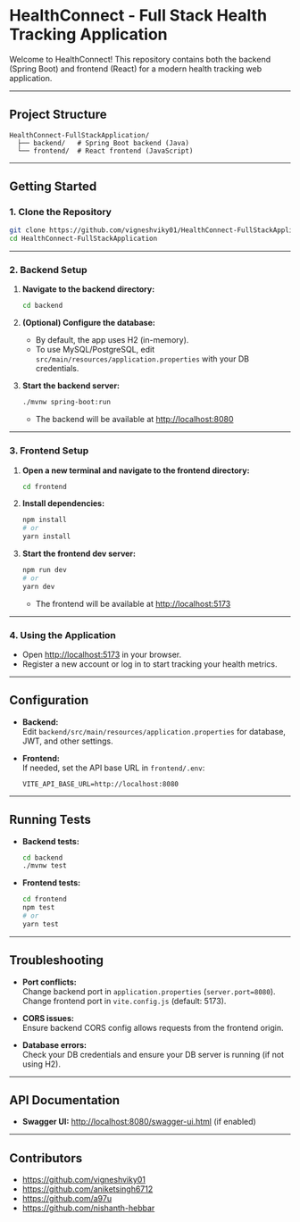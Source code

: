 # HealthConnect - Full Stack Health Tracking Application

Welcome to HealthConnect! This repository contains both the backend (Spring Boot) and frontend (React) for a modern health tracking web application.

---

##  Project Structure

```
HealthConnect-FullStackApplication/
  ├── backend/   # Spring Boot backend (Java)
  └── frontend/  # React frontend (JavaScript)
```

---

##  Getting Started

### 1. Clone the Repository

```bash
git clone https://github.com/vigneshviky01/HealthConnect-FullStackApplication.git
cd HealthConnect-FullStackApplication
```

---

### 2. Backend Setup

1. **Navigate to the backend directory:**
    ```bash
    cd backend
    ```

2. **(Optional) Configure the database:**
    - By default, the app uses H2 (in-memory).
    - To use MySQL/PostgreSQL, edit `src/main/resources/application.properties` with your DB credentials.

3. **Start the backend server:**
    ```bash
    ./mvnw spring-boot:run
    ```
    - The backend will be available at [http://localhost:8080](http://localhost:8080)

---

### 3. Frontend Setup

1. **Open a new terminal and navigate to the frontend directory:**
    ```bash
    cd frontend
    ```

2. **Install dependencies:**
    ```bash
    npm install
    # or
    yarn install
    ```

3. **Start the frontend dev server:**
    ```bash
    npm run dev
    # or
    yarn dev
    ```
    - The frontend will be available at [http://localhost:5173](http://localhost:5173)

---

### 4. Using the Application

- Open [http://localhost:5173](http://localhost:5173) in your browser.
- Register a new account or log in to start tracking your health metrics.

---

##  Configuration

- **Backend:**  
  Edit `backend/src/main/resources/application.properties` for database, JWT, and other settings.

- **Frontend:**  
  If needed, set the API base URL in `frontend/.env`:
  ```
  VITE_API_BASE_URL=http://localhost:8080
  ```

---

##  Running Tests

- **Backend tests:**
    ```bash
    cd backend
    ./mvnw test
    ```

- **Frontend tests:**
    ```bash
    cd frontend
    npm test
    # or
    yarn test
    ```

---

## Troubleshooting

- **Port conflicts:**  
  Change backend port in `application.properties` (`server.port=8080`).  
  Change frontend port in `vite.config.js` (default: 5173).

- **CORS issues:**  
  Ensure backend CORS config allows requests from the frontend origin.

- **Database errors:**  
  Check your DB credentials and ensure your DB server is running (if not using H2).

---

##  API Documentation

- **Swagger UI:** [http://localhost:8080/swagger-ui.html](http://localhost:8080/swagger-ui.html) (if enabled)
---
##  Contributors
- https://github.com/vigneshviky01
- https://github.com/aniketsingh6712
- https://github.com/a97u
- https://github.com/nishanth-hebbar
